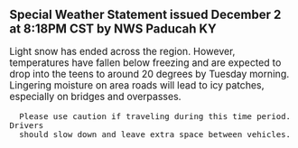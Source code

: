 <p>
   <h2>Special Weather Statement issued December 2 at 8:18PM CST by NWS Paducah KY</h2>
   <div style="font-size:120%">Light snow has ended across the region. However, temperatures have
      fallen below freezing and are expected to drop into the teens to
      around 20 degrees by Tuesday morning. Lingering moisture on area
      roads will lead to icy patches, especially on bridges and
      overpasses.
      
      Please use caution if traveling during this time period. Drivers
      should slow down and leave extra space between vehicles.
   </div>
</p>